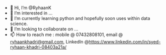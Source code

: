 - 👋 Hi, I’m @RyhaanK
- 👀 I’m interested in ...
- 🌱 I’m currently learning python and hopefully soon uses within data science.
- 💞️ I’m looking to collaborate on ...
- 📫 How to reach me : mobile @ 07432808101, email @ ryhaankhadri@gmail.com, LinkedIn @https://www.linkedin.com/in/syed-ryhaan-khadri-08403a21a/

<!---
RyhaanK/RyhaanK is a ✨ special ✨ repository because its `README.md` (this file) appears on your GitHub profile.
You can click the Preview link to take a look at your changes.
--->
